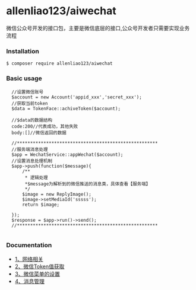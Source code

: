 # allenliao123/aiwechat
微信公众号开发的接口包，主要是微信底层的接口,公众号开发者只需要实现业务流程

### Installation
`$ composer require allenliao123/aiwechat`<br>

###  Basic usage
```
  //设置微信账号
  $account = new Account('appid_xxx','secret_xxx');
  //获取当前token
  $data = TokenFace::achiveToken($account);
  
  //$data的数据结构
  code:200//代表成功，其他失败
  body:[]//微信返回的数据
  
  //*****************************************************
  //服务端消息处理
  $app = WechatService::appWechat($account);
  //设置消息处理机制
  $app->push(function($message){
      /**
       * 逻辑处理
       *$message为解析到的微信推送的消息类，具体查看【服务端】
       */
      $image = new ReplyImage();
      $image->setMediaId('sssss');
      return $image;

  });
  $response = $app->run()->send();
  //*****************************************************
  
```

### Documentation
- [1、网络相关](https://github.com/allenliao123/aiwechat/blob/master/doc/network.md)<br>
- [2、微信Token值获取](https://github.com/allenliao123/aiwechat/blob/master/doc/token.md)<br>
- [3、微信菜单的设置](https://github.com/allenliao123/aiwechat/blob/master/doc/button.md)<br>
- [4、消息管理](https://github.com/allenliao123/aiwechat/blob/master/doc/button.md)<br>
